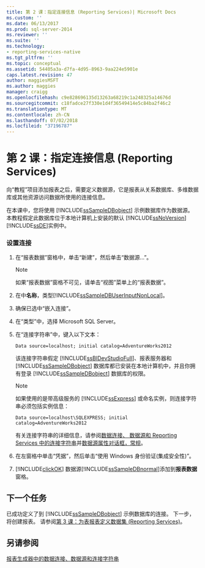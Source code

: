 ```yaml
---
title: 第 2 课：指定连接信息 (Reporting Services)| Microsoft Docs
ms.custom: ''
ms.date: 06/13/2017
ms.prod: sql-server-2014
ms.reviewer: ''
ms.suite: ''
ms.technology:
- reporting-services-native
ms.tgt_pltfrm: ''
ms.topic: conceptual
ms.assetid: 54405a3a-d7fa-4d95-8963-9aa224e5901e
caps.latest.revision: 47
author: maggiesMSFT
ms.author: maggies
manager: craigg
ms.openlocfilehash: c9e828696135d13263a68219c1a248325a14676d
ms.sourcegitcommit: c18fadce27f330e1d4f36549414e5c84ba2f46c2
ms.translationtype: MT
ms.contentlocale: zh-CN
ms.lasthandoff: 07/02/2018
ms.locfileid: "37196787"
---
```

# <a name="lesson-2-specifying-connection-information-reporting-services"></a>第 2 课：指定连接信息 (Reporting Services)
  向“教程”项目添加报表之后，需要定义数据源，它是报表从关系数据库、多维数据库或其他资源访问数据所使用的连接信息。  
  
 在本课中，您将使用 [!INCLUDE[ssSampleDBobject](../includes/sssampledbobject-md.md)] 示例数据库作为数据源。 本教程假定此数据库位于本地计算机上安装的默认 [!INCLUDE[ssNoVersion](../includes/ssnoversion-md.md)] [!INCLUDE[ssDE](../includes/ssde-md.md)]实例中。  
  
### <a name="to-set-up-a-connection"></a>设置连接  
  
1.  在“报表数据”窗格中，单击“新建”，然后单击“数据源…”。  
  
    > [!NOTE]  
    >  如果“报表数据”窗格不可见，请单击“视图”菜单上的“报表数据”。  
  
2.  在中**名称**，类型[!INCLUDE[ssSampleDBUserInputNonLocal](../includes/sssampledbuserinputnonlocal-md.md)]。  
  
3.  确保已选中“嵌入连接”。  
  
4.  在“类型”中，选择 Microsoft SQL Server。  
  
5.  在“连接字符串”中，键入以下文本：  
  
    ```  
    Data source=localhost; initial catalog=AdventureWorks2012  
    ```  
  
     该连接字符串假定 [!INCLUDE[ssBIDevStudioFull](../includes/ssbidevstudiofull-md.md)]、报表服务器和 [!INCLUDE[ssSampleDBobject](../includes/sssampledbobject-md.md)] 数据库都已安装在本地计算机中，并且你拥有登录 [!INCLUDE[ssSampleDBobject](../includes/sssampledbobject-md.md)] 数据库的权限。  
  
    > [!NOTE]  
    >  如果使用的是带高级服务的 [!INCLUDE[ssExpress](../includes/ssexpress-md.md)] 或命名实例，则连接字符串必须包括实例信息：  
    >   
    >  `Data source=localhost\SQLEXPRESS; initial catalog=AdventureWorks2012`  
    >   
    >  有关连接字符串的详细信息，请参阅[数据连接、 数据源和 Reporting Services 中的连接字符串](data-connections-data-sources-and-connection-strings-in-reporting-services.md)并[数据源属性对话框，常规](data-source-properties-dialog-box-general.md)。  
  
6.  在左窗格中单击“凭据”，然后单击“使用 Windows 身份验证(集成安全性)”。  
  
7.  [!INCLUDE[clickOK](../includes/clickok-md.md)] 数据源[!INCLUDE[ssSampleDBnormal](../includes/sssampledbnormal-md.md)]添加到**报表数据**窗格。  
  
## <a name="next-task"></a>下一个任务  
 已成功定义了到 [!INCLUDE[ssSampleDBobject](../includes/sssampledbobject-md.md)] 示例数据库的连接。 下一步，将创建报表。 请参阅[第 3 课：为表报表定义数据集 (Reporting Services)](lesson-3-defining-a-dataset-for-the-table-report-reporting-services.md)。  
  
## <a name="see-also"></a>另请参阅  
 [报表生成器中的数据连接、数据源和连接字符串](data-connections-data-sources-and-connection-strings-in-reporting-services.md)  
  
  
